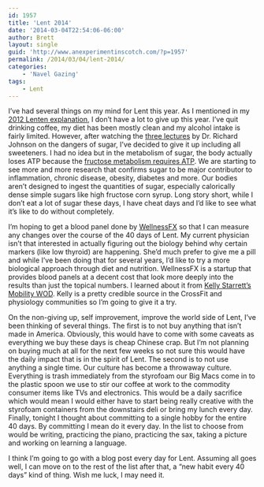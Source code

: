 ```yaml
---
id: 1957
title: 'Lent 2014'
date: '2014-03-04T22:54:06-06:00'
author: Brett
layout: single
guid: 'http://www.anexperimentinscotch.com/?p=1957'
permalink: /2014/03/04/lent-2014/
categories:
    - 'Navel Gazing'
tags:
    - Lent
---
```


I’ve had several things on my mind for Lent this year. As I mentioned in my [2012 Lenten explanation](http://www.anexperimentinscotch.com/2012/02/lent-and-the-associated-non-religious-giving-up-or-taking-on-that-i-might-do/), I don’t have a lot to give up this year. I’ve quit drinking coffee, my diet has been mostly clean and my alcohol intake is fairly limited. However, after watching the [three lectures](http://www.youtube.com/watch?v=OOJ3SiRj4AQ) by Dr. Richard Johnson on the dangers of sugar, I’ve decided to give it up including all sweeteners. I had no idea but in the metabolism of sugar, the body actually loses ATP because the [fructose metabolism requires ATP](http://www.dukehealth.org/health_library/news/increased-fructose-consumption-may-deplete-cellular-energy-in-patients-with-obesity-and-diabetes). We are starting to see more and more research that confirms sugar to be major contributor to inflammation, chronic disease, obesity, diabetes and more. Our bodies aren’t designed to ingest the quantities of sugar, especially calorically dense simple sugars like high fructose corn syrup. Long story short, while I don’t eat a lot of sugar these days, I have cheat days and I’d like to see what it’s like to do without completely.

I’m hoping to get a blood panel done by [WellnessFX](http://www.wellnessfx.com/) so that I can measure any changes over the course of the 40 days of Lent. My current physician isn’t that interested in actually figuring out the biology behind why certain markers (like low thyroid) are happening. She’d much prefer to give me a pill and while I’ve been doing that for several years, I’d like to try a more biological approach through diet and nutrition. WellnessFX is a startup that provides blood panels at a decent cost that look more deeply into the results than just the topical numbers. I learned about it from [Kelly Starrett’s Mobility WOD](http://www.mobilitywod.com/2012/05/measuring-lifestyle-and-nutrition-part-1/). Kelly is a pretty credible source in the CrossFit and physiology communities so I’m going to give it a try.

On the non-giving up, self improvement, improve the world side of Lent, I’ve been thinking of several things. The first is to not buy anything that isn’t made in America. Obviously, this would have to come with some caveats as everything we buy these days is cheap Chinese crap. But I’m not planning on buying much at all for the next few weeks so not sure this would have the daily impact that is in the spirit of Lent. The second is to not use anything a single time. Our culture has become a throwaway culture. Everything is trash immediately from the styrofoam our Big Macs come in to the plastic spoon we use to stir our coffee at work to the commodity consumer items like TVs and electronics. This would be a daily sacrifice which would mean I would either have to start being really creative with the styrofoam containers from the downstairs deli or bring my lunch every day. Finally, tonight I thought about committing to a single hobby for the entire 40 days. By committing I mean do it every day. In the list to choose from would be writing, practicing the piano, practicing the sax, taking a picture and working on learning a language.

I think I’m going to go with a blog post every day for Lent. Assuming all goes well, I can move on to the rest of the list after that, a “new habit every 40 days” kind of thing. Wish me luck, I may need it.